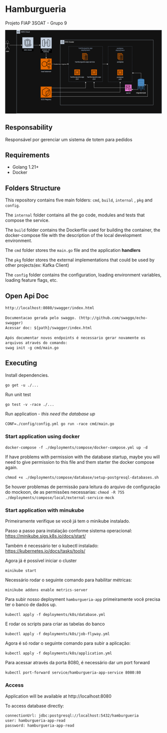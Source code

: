 # Hamburgueria

Projeto FIAP 3SOAT - Grupo 9

<img src="/docs/fiap-3soat-9.drawio.png" alt="desenho arquitetura">

## Responsability

Responsável por gerenciar um sistema de totem para pedidos

## Requirements

- Golang 1.21+
- Docker

## Folders Structure

This repository contains five main folders: `cmd`, `build`, `internal` , `pkg` and `config`.

The `internal` folder contains all the go code, modules and tests that compose the
service.

The `build` folder contains the Dockerfile used for building the container,
the docker-compose file with the description of the local development environment.

The `cmd` folder stores the `main.go` file and the application **handlers**

The `pkg` folder stores the external implementations that could be used by other projects(ex: Kafka Client)

The `config` folder contains the configuration, loading environment variables, loading feature flags, etc.

## Open Api Doc

    http://localhost:8080/swagger/index.html

    Documentacao gerada pelo swaggo. (http://github.com/swaggo/echo-swagger)
    Acessar doc: ${path}/swagger/index.html

    Após documentar novos endpoints é necessario gerar novamente os arquivos através do comando:
    swag init -g cmd/main.go

## Executing

Install dependencies. 

`go get -u ./...`

Run unit test

`go test -v -race ./...`

Run application - *this need the database up*

`CONF=./config/config.yml go run -race cmd/main.go`

### Start application using docker

`docker-compose -f ./deployments/compose/docker-compose.yml up -d`

If have problems with permission with the database startup, maybe you will need to give permission to this file and them starter the docker compose again.

`chmod +x ./deployments/compose/database/setup-postgresql-databases.sh`

Se houver problemas de permissão para leitura do arquivo de configuração do mockoon, de as permissões necessarias:
`chmod -R 755 ./deployments/compose/local/external-service-mock`

### Start application with minukube

Primeiramente verifique se você já tem o minikube instalado.

Passo a passo para instalação conforme sistema operacional: https://minikube.sigs.k8s.io/docs/start/

Também é necessário ter o kubectl instalado: https://kubernetes.io/docs/tasks/tools/

Agora já é possível iniciar o cluster

`minikube start`

Necessário rodar o seguinte comando para habilitar métricas:

`minikube addons enable metrics-server`

Para subir nosso deployment `hamburgueria-app` primeiramente você precisa ter o banco de dados up.

`kubectl apply -f deployments/k8s/database.yml`

E rodar os scripts para criar as tabelas do banco

`kubectl apply -f deployments/k8s/job-flyway.yml`

Agora é só rodar o seguinte comando para subir a aplicação:

`kubectl apply -f deployments/k8s/application.yml`

Para acessar através da porta 8080, é necessário dar um port forward

`kubectl port-forward service/hamburgueria-app-service 8080:80`

### Access
Application will be available at http://localhost:8080

To access database directly:

    connectionUrl: jdbc:postgresql://localhost:5432/hamburgueria
    user: hamburgueria-app-read
    password: hamburgueria-app-read
